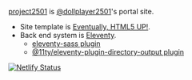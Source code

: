 [project2501](https://project2501.netlify.app) is [@dollplayer2501](https://github.com/dollplayer2501)'s portal site.

- Site template is [Eventually, HTML5 UP!](https://html5up.net/eventually).
- Back end system is [Eleventy](https://www.11ty.dev/).
    - [eleventy-sass plugin](https://www.npmjs.com/package/eleventy-sass)
    - [@11ty/eleventy-plugin-directory-output plugin](https://www.npmjs.com/package/@11ty/eleventy-plugin-directory-output)

[![Netlify Status](https://api.netlify.com/api/v1/badges/e2de09f6-ec8b-4651-9e19-8ee7835cd8d2/deploy-status)](https://app.netlify.com/sites/incandescent-marshmallow-75dd0d/deploys)
